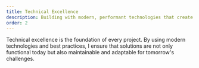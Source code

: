 ```yaml
---
title: Technical Excellence
description: Building with modern, performant technologies that create robust, scalable solutions.
order: 2
---
```


Technical excellence is the foundation of every project. By using modern technologies and best practices, I ensure that solutions are not only functional today but also maintainable and adaptable for tomorrow's challenges.